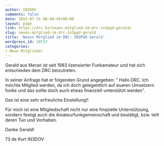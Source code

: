 ```yaml
---
author: IN3DOV
comments: false
date: 2015-07-31 08:48:45+00:00
layout: page
link: https://drc.bz/neues-mitglied-im-drc-in3pgd-gerald/
slug: neues-mitglied-im-drc-in3pgd-gerald
title: 'Neues Mitglied im DRC: IN3PGD Gerald'
wordpress_id: 10717
categories:
- Neue Mitglieder
---
```


Gerald aus Meran ist seit 1983 lizensierter Funkamateur und hat sich entschieden dem DRC beizutreten.

In seiner Anfrage hat er folgenden Grund angegeben: " Hallo DRC. Ich möchte Mitglied werden, da ich doch gelegentlich auf eueren Umsetzern funke und das sollte doch auch etwas finanziell unterstützt werden".

Das ist eine sehr erfreuliche Einstellung!!

Für mich ist eine Mitgliedschaft nicht nur eine finazielle Unterstützung, sondern festigt auch die Amateurfunkgemeinschaft und bestätigt, bzw. teilt deren Tun und Vorhaben.

Danke Gerald!

73 de Kurt IN3DOV



